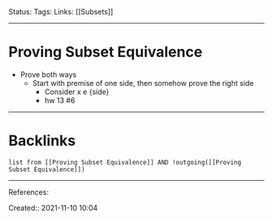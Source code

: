 Status: 
Tags: 
Links: [[Subsets]]
___
# Proving Subset Equivalence
- Prove both ways
	- Start with premise of one side, then somehow prove the right side
		- Consider x e {side}
		- hw 13 #6
___
# Backlinks
```dataview
list from [[Proving Subset Equivalence]] AND !outgoing([[Proving Subset Equivalence]])
```
___
References:

Created:: 2021-11-10 10:04
